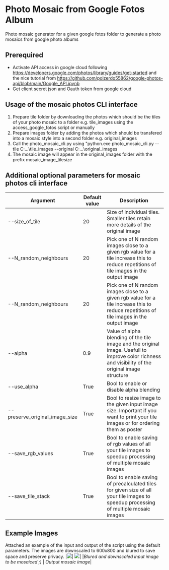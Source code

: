 # Photo Mosaic from Google Fotos Album
Photo mosaic generator for a given google fotos folder to generate a photo mosaics from google photo albums 

## Prerequired
- Activate API access in google cloud following https://developers.google.com/photos/library/guides/get-started and the nice tutorial from https://github.com/polzerdo55862/google-photos-api/blob/main/Google_API.ipynb 
- Get client secret json and Oauth token from google cloud  


## Usage of the mosaic photos CLI interface

1. Prepare tile folder by downloading the photos which should be the tiles of your photo mosaic to a folder e.g. tile_images using the access_google_fotos script or manually
2. Prepare images folder by adding the photos which should be transfered into a mosaic style into a second folder e.g. original_images
3. Call the photo_mosaic_cli.py using "python.exe  photo_mosaic_cli.py --tile C:\...\tile_images  --original C:\...\original_images
4. The mosaic image will appear in the original_images folder with the prefix mosaic_image_tilesize

## Additional optional parameters for mosaic photos cli interface
| Argument          | Default value | Description |
|---------------|-------|------------|
| --size_of_tile  | 20  | Size of individual tiles. Smaller tiles retain more details of the original image         |
| --N_random_neighbours       | 20  | Pick one of N random images close to a given rgb value for a tile increase this to reduce repetitions of tile images in the output image       |
| --N_random_neighbours       | 20  | Pick one of N random images close to a given rgb value for a tile increase this to reduce repetitions of tile images in the output image       |
| --alpha       | 0.9  | Value of alpha blending of the tile image and the original image. Usefull to improve color richness and visibility of the original image structure          |
| --use_alpha       | True  | Bool to enable or disable alpha blending      |
| --preserve_original_image_size       | True  | Bool to resize image to the given input image size. Important if you want to print your tile images or for ordering them as poster  |
| --save_rgb_values       | True  | Bool to enable saving of rgb values of all your tile images to speedup processing of multiple mosaic images  |
| --save_tile_stack       | True  | Bool to enable saving of precalculated tiles for given size of all your tile images to speedup processing of multiple mosaic images  |

## Example Images
Attached an example of the input and output of the script using the default parameters. The images are downscaled to 600x800 and blured to save space and preserve privacy.
|![](https://github.com/JohannesMeyersGit/Photo_Mosaic_Google_Fotos/blob/main/orgImage/blurredImage_test.png)| ![](https://github.com/JohannesMeyersGit/Photo_Mosaic_Google_Fotos/blob/main/orgImage/blurredImage_mosaic_image_20.png)|
|*Blured and downscaled input image to be mosaiced ;)* | *Output mosaic image*|
